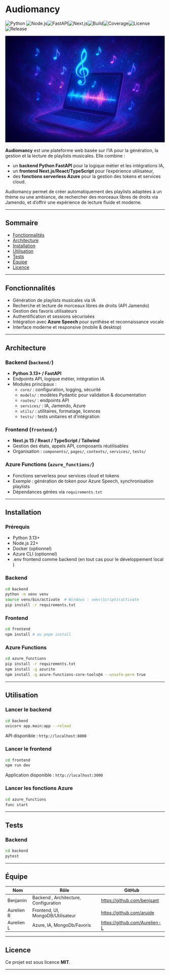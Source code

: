 # Audiomancy

![Python](https://img.shields.io/badge/python-3.13+-blue?logo=python) ![Node.js](https://img.shields.io/badge/node.js-22+-green?logo=node.js)![FastAPI](https://img.shields.io/badge/FastAPI-0.115+-brightgreen)![Next.js](https://img.shields.io/badge/Next.js-15+-black?logo=next.js)![Build](https://img.shields.io/github/actions/workflow/status/USERNAME/audiomancy/ci.yml?branch=main)![Coverage](https://img.shields.io/codecov/c/github/USERNAME/audiomancy/main?logo=codecov)![License](https://img.shields.io/badge/license-MIT-blue)![Release](https://img.shields.io/github/v/release/USERNAME/audiomancy)

![background_readme.png](background_readme.png)

**Audiomancy** est une plateforme web basée sur l’IA pour la génération, la gestion et la lecture de playlists musicales. Elle combine :

- un **backend Python FastAPI** pour la logique métier et les intégrations IA,
- un **frontend Next.js/React/TypeScript** pour l’expérience utilisateur,
- des **fonctions serverless Azure** pour la gestion des tokens et services cloud.

Audiomancy permet de créer automatiquement des playlists adaptées à un thème ou une ambiance, de rechercher des morceaux libres de droits via Jamendo, et d’offrir une expérience de lecture fluide et moderne.

* * *

## Sommaire

- [Fonctionnalités](#fonctionnalit%C3%A9s)
- [Architecture](#architecture)
- [Installation](#installation)
- [Utilisation](#utilisation)
- [Tests](#tests)
- [Équipe](#%C3%A9quipe)
- [Licence](#licence)

* * *

## Fonctionnalités

- Génération de playlists musicales via IA
- Recherche et lecture de morceaux libres de droits (API Jamendo)
- Gestion des favoris utilisateurs
- Authentification et sessions sécurisées
- Intégration avec **Azure Speech** pour synthèse et reconnaissance vocale
- Interface moderne et responsive (mobile & desktop)

* * *

## Architecture

### Backend (`backend/`)

- **Python 3.13+ / FastAPI**
- Endpoints API, logique métier, intégration IA
- Modules principaux :
    - `core/` : configuration, logging, sécurité
    - `models/` : modèles Pydantic pour validation & documentation
    - `routes/` : endpoints API
    - `services/` : IA, Jamendo, Azure
    - `utils/` : utilitaires, formatage, licences
    - `tests/` : tests unitaires et d’intégration

### Frontend (`frontend/`)

- **Next.js 15 / React / TypeScript / Tailwind**
- Gestion des états, appels API, composants réutilisables
- Organisation : `components/`, `pages/`, `contexts/`, `services/`, `tests/`

### Azure Functions (`azure_functions/`)

- Fonctions serverless pour services cloud et tokens
- Exemple : génération de token pour Azure Speech, synchronisation playlists
- Dépendances gérées via `requirements.txt`

* * *

## Installation

### Prérequis

- Python 3.13+
- Node.js 22+
- Docker (optionnel)
- Azure CLI (optionnel)
- .env frontend comme backend (en tout cas pour le développement local )

### Backend

```bash
cd backend
python -m venv venv
source venv/bin/activate  # Windows : venv\Scripts\activate
pip install -r requirements.txt
```

### Frontend

```bash
cd frontend
npm install # ou pnpm install
```

### Azure Functions

```bash
cd azure_functions
pip install -r requirements.txt
npm install -g azurite
npm install -g azure-functions-core-tools@4 --unsafe-perm true
```

* * *

## Utilisation

### Lancer le backend

```bash
cd backend
uvicorn app.main:app --reload
```

API disponible : `http://localhost:8000`

### Lancer le frontend

```bash
cd frontend
npm run dev
```

Application disponible : `http://localhost:3000`

### Lancer les fonctions Azure

```bash
cd azure_functions
func start
```

* * *

## Tests

### Backend

```bash
cd backend
pytest
```

* * *

## Équipe

| Nom | Rôle | GitHub |
| --- | --- | --- |
| Benjamin | Backend , Architecture, Configuration | https://github.com/benjsant |
| Aurelien R | Frontend, UI, MongoDB/Utilisateur | https://github.com/aruide |
| Aurelien L | Azure, IA, MongoDb/Favoris | https://github.com/Aurelien-L |

* * *

## Licence

Ce projet est sous licence **MIT**.

* * *